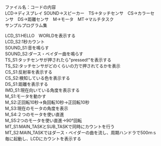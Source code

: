 ファイル名：コードの内容  
LCD→ディスプレイ SOUND→スピーカー　TS→タッチセンサ　CS→カラーセンサ　DS→距離センサ　M→モータ　MT→マルチタスク  
サンプルプログラム集  
  

LCD_S1:HELLO　WORLDを表示する  
LCD_S2:1秒カウント  
SOUND_S1:音を鳴らす  
SOUND_S2:ダース・ベイダー曲を鳴らす  
TS_S1:タッチセンサが押されたら"pressed!"を表示する  
TS_S2:タッチセンサがどのくらいの力で押されてるかを表示  
CS_S1:反射率を表示する  
CS_S2:検知している色を表示する  
DS_S1:距離を表示する  
IMD_S1:現在向いている角度を表示する  
M_S1:モータを動かす  
M_S2:正回転10秒→負回転10秒→正回転10秒  
M_S3:現在のモータの角度を表示  
M_S4:２つのモータを使い直進  
M_S5:2つのモータを使い直進→90°回転  
MT_S1:MAIN_TASKとSUB_TASKで同時にカウントを行う  
MT_S2:MAIN_TASKではダース・ベイダーの曲を流し、周期ハンドラで500ｍｓ毎に起動し、LCDにカウントを表示する
